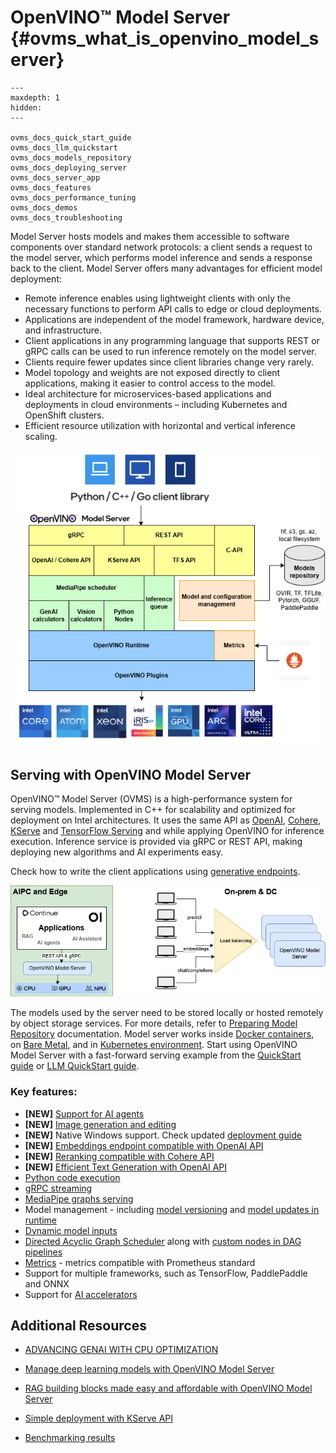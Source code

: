 # OpenVINO&trade; Model Server {#ovms_what_is_openvino_model_server}

```{toctree}
---
maxdepth: 1
hidden:
---

ovms_docs_quick_start_guide
ovms_docs_llm_quickstart
ovms_docs_models_repository
ovms_docs_deploying_server
ovms_docs_server_app
ovms_docs_features
ovms_docs_performance_tuning
ovms_docs_demos
ovms_docs_troubleshooting
```

Model Server hosts models and makes them accessible to software components over standard network protocols: a client sends a request to the model server, which performs model inference and sends a response back to the client. Model Server offers many advantages for efficient model deployment:
- Remote inference enables using lightweight clients with only the necessary functions to perform API calls to edge or cloud deployments.
- Applications are independent of the model framework, hardware device, and infrastructure.
- Client applications in any programming language that supports REST or gRPC calls can be used to run inference remotely on the model server.
- Clients require fewer updates since client libraries change very rarely.
- Model topology and weights are not exposed directly to client applications, making it easier to control access to the model.
- Ideal architecture for microservices-based applications and deployments in cloud environments – including Kubernetes and OpenShift clusters.
- Efficient resource utilization with horizontal and vertical inference scaling.

![OVMS diagram](ovms_diagram.png)

## Serving with OpenVINO Model Server

OpenVINO&trade; Model Server (OVMS) is a high-performance system for serving models. Implemented in C++ for scalability and optimized for deployment on Intel architectures. It uses the same API as [OpenAI](./genai.md), [Cohere](./model_server_rest_api_rerank.md), [KServe](./model_server_grpc_api_kfs.md) and [TensorFlow Serving](./model_server_rest_api_tfs.md) and while applying OpenVINO for inference execution. Inference service is provided via gRPC or REST API, making deploying new algorithms and AI experiments easy.

Check how to write the client applications using [generative endpoints](./clients_genai.md).

![OVMS picture](ovms_high_level.png)

The models used by the server need to be stored locally or hosted remotely by object storage services. For more details, refer to [Preparing Model Repository](./models_repository.md) documentation. Model server works inside [Docker containers](./deploying_server.md), on [Bare Metal](deploying_server.md), and in [Kubernetes environment](deploying_server.md).
Start using OpenVINO Model Server with a fast-forward serving example from the [QuickStart guide](ovms_quickstart.md) or [LLM QuickStart guide](./llm/quickstart.md).

### Key features:
- **[NEW]** [Support for AI agents](../demos/continuous_batching/agentic_ai/README.md)
- **[NEW]** [Image generation and editing](../demos/image_generation/README.md)
- **[NEW]** Native Windows support. Check updated [deployment guide](./deploying_server.md)
- **[NEW]** [Embeddings endpoint compatible with OpenAI API](../demos/embeddings/README.md)
- **[NEW]** [Reranking compatible with Cohere API](../demos/rerank/README.md)
- **[NEW]** [Efficient Text Generation with OpenAI API](../demos/continuous_batching/README.md)
- [Python code execution](python_support/reference.md)
- [gRPC streaming](streaming_endpoints.md)
- [MediaPipe graphs serving](mediapipe.md)
- Model management - including [model versioning](model_version_policy.md) and [model updates in runtime](online_config_changes.md)
- [Dynamic model inputs](shape_batch_size_and_layout.md)
- [Directed Acyclic Graph Scheduler](dag_scheduler.md) along with [custom nodes in DAG pipelines](custom_node_development.md)
- [Metrics](metrics.md) - metrics compatible with Prometheus standard
- Support for multiple frameworks, such as TensorFlow, PaddlePaddle and ONNX
- Support for [AI accelerators](./accelerators.md)

## Additional Resources

* [ADVANCING GENAI WITH CPU OPTIMIZATION](https://cdrdv2-public.intel.com/864404/vFINAL_Intel%20SLM%20Whitepaper.pdf)

* [Manage deep learning models with OpenVINO Model Server](https://developers.redhat.com/articles/2024/07/03/manage-deep-learning-models-openvino-model-server#)

* [RAG building blocks made easy and affordable with OpenVINO Model Server](https://medium.com/openvino-toolkit/rag-building-blocks-made-easy-and-affordable-with-openvino-model-server-e7b03da5012b)

* [Simple deployment with KServe API](https://blog.openvino.ai/blog-posts/kserve-api)

* [Benchmarking results](https://docs.openvino.ai/2025/about-openvino/performance-benchmarks.html)
